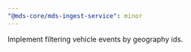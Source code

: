 ```yaml
---
"@mds-core/mds-ingest-service": minor
---
```


Implement filtering vehicle events by geography ids.
